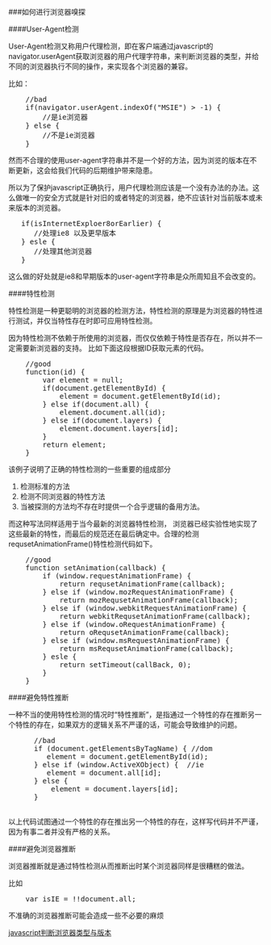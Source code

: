 ###如何进行浏览器嗅探

####User-Agent检测

User-Agent检测又称用户代理检测，即在客户端通过javascript的navigator.userAgent获取浏览器的用户代理字符串，来判断浏览器的类型，并给不同的浏览器执行不同的操作，来实现各个浏览器的兼容。

比如：

<pre>
    //bad
    if(navigator.userAgent.indexOf("MSIE") > -1) {
        //是ie浏览器
    } else {
        //不是ie浏览器
    }
</pre>

然而不合理的使用user-agent字符串并不是一个好的方法，因为浏览的版本在不断更新，这会给我们代码的后期维护带来隐患。

所以为了保护javascript正确执行，用户代理检测应该是一个没有办法的办法。这么做唯一的安全方式就是针对旧的或者特定的浏览器，绝不应该针对当前版本或未来版本的浏览器。

<pre>
   if(isInternetExploer8orEarlier) {
      //处理ie8 以及更早版本
   } esle {
      //处理其他浏览器
   }
</pre>

这么做的好处就是ie8和早期版本的user-agent字符串是众所周知且不会改变的。


####特性检测

特性检测是一种更聪明的浏览器的检测方法，特性检测的原理是为浏览器的特性进行测试，并仅当特性存在时即可应用特性检测。

因为特性检测不依赖于所使用的浏览器，而仅仅依赖于特性是否存在，所以并不一定需要新浏览器的支持。
比如下面这段根据ID获取元素的代码。
<pre>
    //good
    function(id) {
        var element = null;
        if(document.getElementById) {
            element = document.getElementById(id);
        } else if(document.all) {
            element.document.all(id);
        } else if(document.layers) {
            element.document.layers[id];
        }
        return element;
    }
</pre>

该例子说明了正确的特性检测的一些重要的组成部分

1.   检测标准的方法
2.   检测不同浏览器的特性方法
3.   当被探测的方法均不存在时提供一个合乎逻辑的备用方法。

而这种写法同样适用于当今最新的浏览器特性检测， 浏览器已经实验性地实现了这些最新的特性，而最后的规范还在最后确定中。合理的检测requsetAnimationFrame()特性检测代码如下。

<pre>
    //good
    function setAnimation(callback) {
        if (window.requestAnimationFrame) {
            return requsetAnimationFrame(callback);
        } else if (window.mozRequestAnimationFrame) {
            return mozRequsetAnimationFrame(callback);
        } else if (window.webkitRequestAnimationFrame) {
            return webkitRequsetAnimationFrame(callback);
        } else if (window.oRequestAnimationFrame) {
            return oRequsetAnimationFrame(callback);
        } else if (window.msRequestAnimationFrame) {
            return msRequsetAnimationFrame(callback);
        } esle {
            return setTimeout(callBack, 0);
        }
    }
</pre>

####避免特性推断

一种不当的使用特性检测的情况时“特性推断”，是指通过一个特性的存在推断另一个特性的存在，如果双方的逻辑关系不严谨的话，可能会导致维护的问题。

  <pre>
      //bad
      if (document.getElementsByTagName) { //dom
         element = document.getElementById(id);
      } else if (window.ActiveXObject) {  //ie
         element = document.all[id];
      } else {
          element = document.layers[id];
      }
  </pre>
  
  以上代码试图通过一个特性的存在推出另一个特性的存在，这样写代码并不严谨，因为有事二者并没有严格的关系。

####避免浏览器推断

浏览器推断就是通过特性检测从而推断出时某个浏览器同样是很糟糕的做法。

比如

<pre>
    var isIE = !!document.all;
</pre>

不准确的浏览器推断可能会造成一些不必要的麻烦


[javascript判断浏览器类型与版本](http://www.cnblogs.com/rubylouvre/archive/2009/10/14/1583362.html)
  
  



















